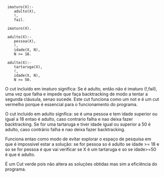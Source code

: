 ```
 imaturo(X):- 
    adulto(X), 
    !, 
    fail.

 imaturo(X).

 adulto(X):- 
    pessoa(X), 
    !, 
    idade(X, N),
    N >= 18.

 adulto(X):- 
    tartaruga(X), 
    !, 
    idade(X, N), 
    N >= 50. 
 ```

O cut incluido em imaturo significa: Se é adulto, então não é imaturo (!,fail), uma vez que falha e impede que faça backtracking de modo a tentar a segunda cláusula, senao sucede. Este cut funciona como um not e é um cut vermelho porque é essencial para o funcionamento do programa.





O cut incluido em adulto signfica: se é uma pessoa e tem idade superior ou igual a 18 entao é adulto, caso contrario falha e nao deixa fazer backtracking. Se for uma tartaruga e tiver idade igual ou superior a 50 é adulto, caso contrário falha e nao deixa fazer backtracking. 

Funciona entao como modo de evitar explorar o espaço de pesquisa em que é impossivel estar a solução: se for pessoa so é adulto se idade >= 18 e so se for pessoa é que vai verificar se X é um tartaruga e so se idade>=50 é que é adulto.

É um Cut verde pois não altera as soluções obtidas mas sim a eficiência do
programa. 